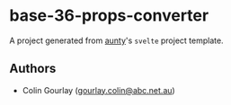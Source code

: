 # base-36-props-converter

A project generated from [aunty](https://github.com/abcnews/aunty)'s `svelte` project template.

## Authors

- Colin Gourlay ([gourlay.colin@abc.net.au](mailto:gourlay.colin@abc.net.au))
